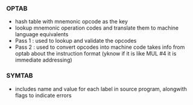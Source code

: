 
### OPTAB
- hash table with mnemonic opcode as the key
- lookup mnemonic operation codes and translate them to machine language equivalents
- Pass 1 : used to lookup and validate the opcodes
- Pass 2 : used to convert opcodes into machine code
	  takes info from optab about the instruction format (yknow if it is like MUL #4 it is immediate addressing)

### SYMTAB
- includes name and value for each label in source program, alongwith flags to indicate errors